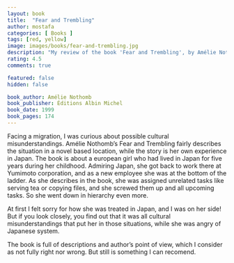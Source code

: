 ```yaml
---
layout: book
title:  "Fear and Trembling"
author: mostafa
categories: [ Books ]
tags: [red, yellow]
image: images/books/fear-and-trembling.jpg
description: "My review of the book 'Fear and Trembling', by Amélie Nothomb "
rating: 4.5
comments: true

featured: false
hidden: false

book_author: Amélie Nothomb
book_publisher: Éditions Albin Michel
book_date: 1999
book_pages: 174
---
```


Facing a migration, I was curious about possible cultural misunderstandings. Amélie Nothomb’s Fear and Trembling fairly describes the situation in a novel based location, while the story is her own experience in Japan. The book is about a european girl who had lived in Japan for five years during her childhood. Admiring Japan, she got back to work there at Yumimoto corporation, and as a new employee she was at the bottom of the ladder. As she describes in the book, she was assigned unrelated tasks like serving tea or copying files, and she screwed them up and all upcoming tasks. So she went down in hierarchy even more.

At first I felt sorry for how she was treated in Japan, and I was on her side! But if you look closely, you find out that it was all cultural misunderstandings that put her in those situations, while she was angry of Japanese system.

The book is full of descriptions and author’s point of view, which I consider as not fully right nor wrong. But still is something I can recomend.
